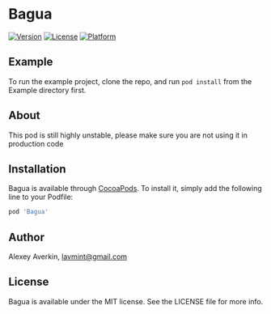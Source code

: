# Bagua

[![Version](https://img.shields.io/cocoapods/v/Bagua.svg?style=flat)](https://cocoapods.org/pods/Bagua)
[![License](https://img.shields.io/cocoapods/l/Bagua.svg?style=flat)](https://cocoapods.org/pods/Bagua)
[![Platform](https://img.shields.io/cocoapods/p/Bagua.svg?style=flat)](https://cocoapods.org/pods/Bagua)

## Example

To run the example project, clone the repo, and run `pod install` from the Example directory first.

## About

This pod is still highly unstable, please make sure you are not using it in production code

## Installation

Bagua is available through [CocoaPods](https://cocoapods.org). To install
it, simply add the following line to your Podfile:

```ruby
pod 'Bagua'
```

## Author

Alexey Averkin, lavmint@gmail.com

## License

Bagua is available under the MIT license. See the LICENSE file for more info.

